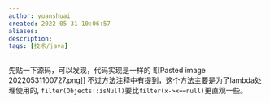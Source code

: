 ```yaml
---
author: yuanshuai
created: 2022-05-31 10:06:57
aliases: 
description:
tags: [技术/java]
---
```


先贴一下源码，可以发现，代码实现是一样的
![[Pasted image 20220531100727.png]]
不过方法注释中有提到，这个方法主要是为了lambda处理使用的, `filter(Objects::isNull)`要比`filter(x->x==null)`更直观一些。




